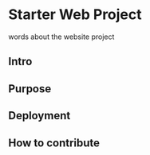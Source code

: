 # Starter Web Project
words about the website project
## Intro

## Purpose

## Deployment

## How to contribute